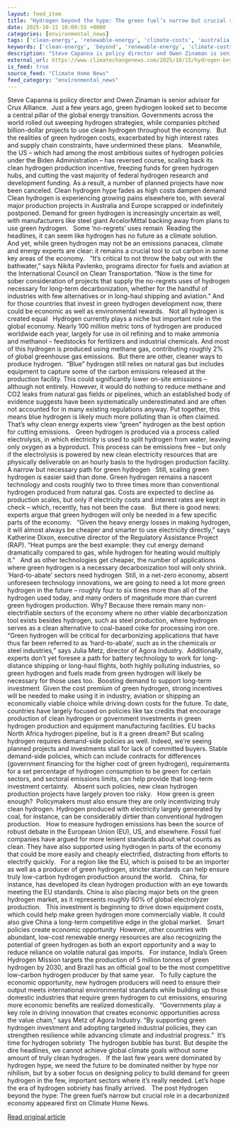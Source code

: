 ```yaml
---
layout: feed_item
title: "Hydrogen beyond the hype: The green fuel’s narrow but crucial role in a decarbonized economy"
date: 2025-10-15 10:09:55 +0000
categories: [environmental_news]
tags: ['clean-energy', 'renewable-energy', 'climate-costs', 'australia', 'economic-impacts', 'oceania', 'emissions', 'fossil-fuels']
keywords: ['clean-energy', 'beyond', 'renewable-energy', 'climate-costs', 'australia', 'hype', 'economic-impacts', 'hydrogen']
description: "Steve Capanna is policy director and Owen Zinaman is senior advisor for Crux Alliance"
external_url: https://www.climatechangenews.com/2025/10/15/hydrogen-beyond-the-hype-the-green-fuels-narrow-but-crucial-role-in-a-decarbonized-economy/
is_feed: true
source_feed: "Climate Home News"
feed_category: "environmental_news"
---
```


Steve Capanna is policy director and Owen Zinaman is senior advisor for Crux Alliance.&nbsp; Just a few years ago, green hydrogen looked set to become a central pillar of the global energy transition. Governments across the world rolled out sweeping hydrogen strategies, while companies pitched billion-dollar projects to use clean hydrogen throughout the economy.&nbsp;&nbsp; But the realities of green hydrogen costs, exacerbated by high interest rates and supply chain constraints, have undermined these plans.&nbsp;&nbsp; Meanwhile, the US &#8211; which had among the most ambitious suites of hydrogen policies under the Biden Administration &#8211; has reversed course, scaling back its clean hydrogen production incentive, freezing funds for green hydrogen hubs, and cutting the vast majority of federal hydrogen research and development funding. As a result, a number of planned projects have now been canceled. Clean hydrogen hype fades as high costs dampen demand Clean hydrogen is experiencing growing pains elsewhere too, with several major production projects in Australia and Europe scrapped or indefinitely postponed. Demand for green hydrogen is increasingly uncertain as well, with manufacturers like steel giant ArcelorMittal backing away from plans to use green hydrogen.&nbsp;&nbsp; Some ‘no-regrets’ uses remain&nbsp; Reading the headlines, it can seem like hydrogen has no future as a climate solution.&nbsp;&nbsp; And yet, while green hydrogen may not be an emissions panacea, climate and energy experts are clear: it remains a crucial tool to cut carbon in some key areas of the economy.&nbsp;&nbsp; “It’s critical to not throw the baby out with the bathwater,” says Nikita Pavlenko, programs director for fuels and aviation at the International Council on Clean Transportation. “Now is the time for sober consideration of projects that supply the no-regrets uses of hydrogen necessary for long-term decarbonization, whether for the handful of industries with few alternatives or in long-haul shipping and aviation.” And for those countries that invest in green hydrogen development now, there could be economic as well as environmental rewards.&nbsp;&nbsp; Not all hydrogen is created equal&nbsp;&nbsp; Hydrogen currently plays a niche but important role in the global economy. Nearly 100 million metric tons of hydrogen are produced worldwide each year, largely for use in oil refining and to make ammonia and methanol &#8211; feedstocks for fertilizers and industrial chemicals. And most of this hydrogen is produced using methane gas, contributing roughly 2% of global greenhouse gas emissions.&nbsp; But there are other, cleaner ways to produce hydrogen.&nbsp; “Blue” hydrogen still relies on natural gas but includes equipment to capture some of the carbon emissions released at the production facility. This could significantly lower on-site emissions &#8211; although not entirely. However, it would do nothing to reduce methane and CO2 leaks from natural gas fields or pipelines, which an established body of evidence suggests have been systematically underestimated and are often not accounted for in many existing regulations anyway. Put together, this means blue hydrogen is likely much more polluting than is often claimed.&nbsp; That’s why clean energy experts view “green” hydrogen as the best option for cutting emissions.&nbsp;&nbsp; Green hydrogen is produced via a process called electrolysis, in which electricity is used to split hydrogen from water, leaving only oxygen as a byproduct. This process can be emissions free &#8211; but only if the electrolysis is powered by new clean electricity resources that are physically deliverable on an hourly basis to the hydrogen production facility. A narrow but necessary path for green hydrogen&nbsp;&nbsp; Still, scaling green hydrogen is easier said than done. Green hydrogen remains a nascent technology and costs roughly two to three times more than conventional hydrogen produced from natural gas. Costs are expected to decline as production scales, but only if electricity costs and interest rates are kept in check &#8211;&nbsp;which, recently, has not been the case.&nbsp;&nbsp; But there is good news: experts argue that green hydrogen will only be needed in a few specific parts of the economy.&nbsp;&nbsp; “Given the heavy energy losses in making hydrogen, it will almost always be cheaper and smarter to use electricity directly,” says Katherine Dixon, executive director of the Regulatory Assistance Project (RAP). “Heat pumps are the best example: they cut energy demand dramatically compared to gas, while hydrogen for heating would multiply it.”&nbsp;&nbsp; And as other technologies get cheaper, the number of applications where green hydrogen is a necessary decarbonization tool will only shrink.&nbsp;&nbsp; ‘Hard-to-abate’ sectors need hydrogen&nbsp; Still, in a net-zero economy, absent unforeseen technology innovations, we are going to need a lot more green hydrogen in the future &#8211; roughly four to six times more than all of the hydrogen used today, and many orders of magnitude more than current green hydrogen production. Why? Because there remain many non-electrifiable sectors of the economy where no other viable decarbonization tool exists besides hydrogen, such as steel production, where hydrogen serves as a clean alternative to coal-based coke for processing iron ore.&nbsp;&nbsp; “Green hydrogen will be critical for decarbonizing applications that have thus far been referred to as ‘hard-to-abate’, such as in the chemicals or steel industries,” says Julia Metz, director of Agora Industry.&nbsp; Additionally, experts don’t yet foresee a path for battery technology to work for long-distance shipping or long-haul flights, both highly polluting industries, so green hydrogen and fuels made from green hydrogen will likely be necessary for those uses too.&nbsp; Boosting demand to support long-term investment&nbsp; Given the cost premium of green hydrogen, strong incentives will be needed to make using it in industry, aviation or shipping an economically viable choice while driving down costs for the future. To date, countries have largely focused on policies like tax credits that encourage production of clean hydrogen or government investments in green hydrogen production and equipment manufacturing facilities. EU backs North Africa hydrogen pipeline, but is it a green dream? But scaling hydrogen requires demand-side policies as well. Indeed, we’re seeing planned projects and investments stall for lack of committed buyers. Stable demand-side policies, which can include contracts for differences (government financing for the higher cost of green hydrogen), requirements for a set percentage of hydrogen consumption to be green for certain sectors, and sectoral emissions limits, can help provide that long-term investment certainty.&nbsp;&nbsp; Absent such policies, new clean hydrogen production projects have largely proven too risky.&nbsp;&nbsp; How green is green enough?&nbsp; Policymakers must also ensure they are only incentivizing truly clean hydrogen. Hydrogen produced with electricity largely generated by coal, for instance, can be considerably dirtier than conventional hydrogen production.&nbsp;&nbsp; How to measure hydrogen emissions has been the source of robust debate in the European Union (EU), US, and elsewhere. Fossil fuel companies have argued for more lenient standards about what counts as clean. They have also supported using hydrogen in parts of the economy that could be more easily and cheaply electrified, distracting from efforts to electrify quickly.&nbsp;&nbsp; For a region like the EU, which is poised to be an importer as well as a producer of green hydrogen, stricter standards can help ensure truly low-carbon hydrogen production around the world.&nbsp;&nbsp;&nbsp; China, for instance, has developed its clean hydrogen production with an eye towards meeting the EU standards. China is also placing major bets on the green hydrogen market, as it represents roughly 60% of global electrolyzer production.&nbsp;&nbsp; This investment is beginning to drive down equipment costs, which could help make green hydrogen more commercially viable. It could also give China a long-term competitive edge in the global market.&nbsp;&nbsp; Smart policies create economic opportunity&nbsp; However, other countries with abundant, low-cost renewable energy resources are also recognizing the potential of green hydrogen as both an export opportunity and a way to reduce reliance on volatile natural gas imports.&nbsp;&nbsp; For instance, India’s Green Hydrogen Mission targets the production of 5 million tonnes of green hydrogen by 2030, and Brazil has an official goal to be the most competitive low-carbon hydrogen producer by that same year.&nbsp;&nbsp; To fully capture the economic opportunity, new hydrogen producers will need to ensure their output meets international environmental standards while building up those domestic industries that require green hydrogen to cut emissions, ensuring more economic benefits are realized domestically.&nbsp;&nbsp; “Governments play a key role in driving innovation that creates economic opportunities across the value chain,” says Metz of Agora Industry. “By supporting green hydrogen investment and adopting targeted industrial policies, they can strengthen resilience while advancing climate and industrial progress.”&nbsp; It&#8217;s time for hydrogen sobriety&nbsp; The hydrogen bubble has burst. But despite the dire headlines, we cannot achieve global climate goals without some amount of truly clean hydrogen.&nbsp;&nbsp; If the last few years were dominated by hydrogen hype, we need the future to be dominated neither by hype nor nihilism, but by a sober focus on designing policy to build demand for green hydrogen in the few, important sectors where it&#8217;s really needed. Let’s hope the era of hydrogen sobriety has finally arrived. &nbsp; The post Hydrogen beyond the hype: The green fuel&#8217;s narrow but crucial role in a decarbonized economy appeared first on Climate Home News.

[Read original article](https://www.climatechangenews.com/2025/10/15/hydrogen-beyond-the-hype-the-green-fuels-narrow-but-crucial-role-in-a-decarbonized-economy/)
